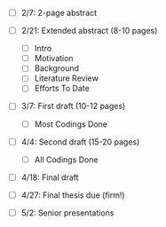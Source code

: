 - [ ] 2/7: 2-page abstract

- [ ] 2/21: Extended abstract (8-10 pages)
  - [ ] Intro
  - [ ] Motivation
  - [ ] Background
  - [ ] Literature Review
  - [ ] Efforts To Date

- [ ] 3/7: First draft (10-12 pages)
  - [ ] Most Codings Done

- [ ] 4/4: Second draft (15-20 pages)
  - [ ] All Codings Done

- [ ] 4/18: Final draft

- [ ] 4/27: Final thesis due (firm!)

- [ ] 5/2: Senior presentations
